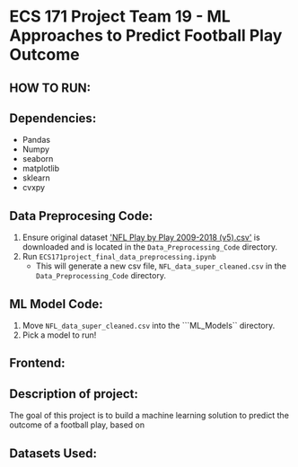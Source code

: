 # ECS 171 Project Team 19 - ML Approaches to Predict Football Play Outcome

## HOW TO RUN: 

## Dependencies: 

- Pandas
- Numpy
- seaborn
- matplotlib
- sklearn
- cvxpy



## Data Preprocesing Code: 
1.  Ensure original dataset ['NFL Play by Play 2009-2018 (v5).csv'](https://www.kaggle.com/datasets/maxhorowitz/nflplaybyplay2009to2016) is downloaded and is located in  the ```Data_Preprocessing_Code``` directory.
2. Run ```ECS171project_final_data_preprocessing.ipynb```
   - This will generate a new csv file, ```NFL_data_super_cleaned.csv``` in the ```Data_Preprocessing_Code``` directory.

## ML Model Code: 
1. Move ```NFL_data_super_cleaned.csv``` into the ```ML_Models`` directory.
2. Pick a model to run!

## Frontend: 


## Description of project:

The goal of this project is to build a machine learning solution to predict the outcome of a football play, based on 

## Datasets Used: 
